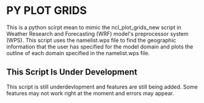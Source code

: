 # PY PLOT GRIDS
This is a python scirpt mean to mimic the ncl_plot_grids_new script in Weather Research and Forecasting (WRF) model's preprocessor system (WPS).  This script uses the namelist.wps file to find the geographic information that the user has specified for the model domain and plots the outline of each domain specified in the namelist.wps file.

## This Script Is Under Development
This script is still underdevlopment and features are still being added.  Some features may not work right at the moment and errors may appear. 
